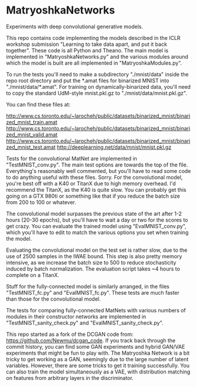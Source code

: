# MatryoshkaNetworks
Experiments with deep convolutional generative models.

This repo contains code implementing the models described in the ICLR workshop submission "Learning to take data apart, and put it back together". These code is all Python and Theano. The main model is implemented in "MatryoshkaNetworks.py" and the various modules around which the model is built are all implemented in "MatryoshkaModules.py".

To run the tests you'll need to make a subdirectory "./mnist/data" inside the repo root directory and put the \*.amat files for binarized MNIST into "./mnist/data/\*.amat". For training on dynamically-binarized data, you'll need to copy the standard UdM-style mnist.pkl.gz to "./mnist/data/mnist.pkl.gz".

You can find these files at:

http://www.cs.toronto.edu/~larocheh/public/datasets/binarized_mnist/binarized_mnist_train.amat
http://www.cs.toronto.edu/~larocheh/public/datasets/binarized_mnist/binarized_mnist_valid.amat
http://www.cs.toronto.edu/~larocheh/public/datasets/binarized_mnist/binarized_mnist_test.amat
http://deeplearning.net/data/mnist/mnist.pkl.gz

Tests for the convolutional MatNet are implemented in "TestMNIST_conv.py". The main test options are towards the top of the file. Everything's reasonably well commented, but you'll have to read some code to do anything useful with these files. Sorry. For the convolutional model, you're best off with a K40 or TitanX due to high memory overhead. I'd recommend the TitanX, as the K40 is quite slow. You can probably get this going on a GTX 980ti or something like that if you reduce the batch size from 200 to 100 or whatever.

The convolutional model surpasses the previous state of the art after 1-2 hours (20-30 epochs), but you'll have to wait a day or two for the scores to get crazy. You can evaluate the trained model using "EvalMNIST_conv.py", which you'll have to edit to match the various options you set when training the model.

Evaluating the convolutional model on the test set is rather slow, due to the use of 2500 samples in the IWAE bound. This step is also pretty memory intensive, as we increase the batch size to 500 to reduce stochasticity induced by batch normalization. The evaluation script takes ~4 hours to complete on a TitanX.

Stuff for the fully-connected model is similarly arranged, in the files "TestMNIST_fc.py" and "EvalMNIST_fc.py". These tests are much faster than those for the convolutional model.

The tests for comparing fully-connected MatNets with various numbers of modules in their constructor networks are implemented in "TestMNIST_sanity_check.py" and "EvalMNIST_sanity_check.py".

This repo started as a fork of the DCGAN code from: https://github.com/Newmu/dcgan_code. If you track back through the commit history, you can find some GAN experiments and hybrid GAN/VAE experiments that might be fun to play with. The Matryoshka Network is a bit tricky to get working as a GAN, seemingly due to the large number of latent variables. However, there are some tricks to get it training successfully. You can also train the model simultaneously as a VAE, with distribution matching on features from arbitrary layers in the discriminator.
